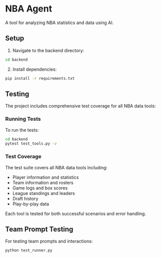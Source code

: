 # NBA Agent

A tool for analyzing NBA statistics and data using AI.

## Setup

1. Navigate to the backend directory:
```bash
cd backend
```

2. Install dependencies:
```bash
pip install -r requirements.txt
```

## Testing

The project includes comprehensive test coverage for all NBA data tools:

### Running Tests

To run the tests:

```bash
cd backend
pytest test_tools.py -v
```

### Test Coverage

The test suite covers all NBA data tools including:
- Player information and statistics
- Team information and rosters
- Game logs and box scores
- League standings and leaders
- Draft history
- Play-by-play data

Each tool is tested for both successful scenarios and error handling.

## Team Prompt Testing

For testing team prompts and interactions:

```bash
python test_runner.py
```